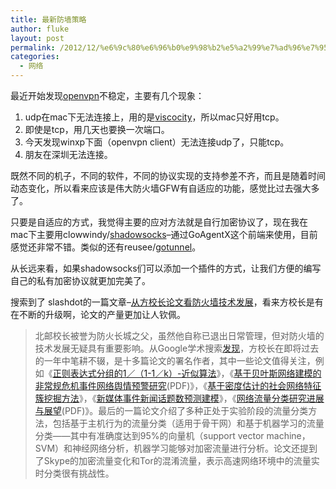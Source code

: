 ```yaml
---
title: 最新防墙策略
author: fluke
layout: post
permalink: /2012/12/%e6%9c%80%e6%96%b0%e9%98%b2%e5%a2%99%e7%ad%96%e7%95%a5/
categories:
  - 网络
---
```


最近开始发现[openvpn][1]不稳定，主要有几个现象：

1.  udp在mac下无法连接上，用的是[viscocity][2]，所以mac只好用tcp。
2.  即使是tcp，用几天也要换一次端口。
3.  今天发现winxp下面（openvpn client）无法连接udp了，只能tcp。
4.  朋友在深圳无法连接。

既然不同的机子，不同的软件，不同的协议实现的支持参差不齐，而且是随着时间动态变化，所以看来应该是伟大防火墙GFW有自适应的功能，感觉比过去强大多了。

只要是自适应的方式，我觉得主要的应对方法就是自行加密协议了，现在我在mac下主要用clowwindy/[shadowsocks][3]–通过GoAgentX这个前端来使用，目前感觉还非常不错。类似的还有reusee/[gotunnel][4]。

 [1]: http://openvpn.net/
 [2]: http://www.sparklabs.com/viscosity
 [3]: https://github.com/clowwindy/shadowsocks
 [4]: https://github.com/reusee/gotunnel

从长远来看，如果shadowsocks们可以添加一个插件的方式，让我们方便的编写自己的私有加密协议就更加完美了。

搜索到了 slashdot的一篇文章–[从方校长论文看防火墙技术发展][5]，看来方校长是有在不断的升级啊，论文的产量更加让人钦佩。

 [5]: http://www.solidot.org/story?sid=32532

> 北邮校长被誉为防火长城之父，虽然他自称已退出日常管理，但对防火墙的技术发展无疑具有重要影响。从Google学术搜索[发现][6]，方校长在即将过去的一年中笔耕不辍，是十多篇论文的署名作者，其中一些论文值得关注，例如《[正则表达式分组的1／（1-1／k）-近似算法][7]》，《[基于贝叶斯网络建模的非常规危机事件网络舆情预警研究][8](PDF)》，《[基于密度估计的社会网络特征簇挖掘方法][9]》，《[新媒体事件新闻话题数预测建模][10]》，《[网络流量分类研究进展与展望][11](PDF)》。最后的一篇论文介绍了多种正处于实验阶段的流量分类方法，包括基于主机行为的流量分类（适用于骨干网）和基于机器学习的流量分类——其中有准确度达到95%的向量机（support vector machine，SVM）和神经网络分析，机器学习能够对加密流量进行分析。论文还提到了Skype的加密流量变化和Tor的混淆流量，表示高速网络环境中的流量实时分类很有挑战性。

 [6]: http://scholar.google.com/scholar?as_ylo=2012&q=方滨兴&hl=en&as_sdt=0,5
 [7]: http://www.cqvip.com/qk/96857x/201209/43116847.html
 [8]: http://159.226.100.150:8085/lis/CN/article/downloadArticleFile.do?attachType=PDF&id=12122
 [9]: http://www.cqvip.com/qk/95624x/201205/41881868.html
 [10]: http://www.cqvip.com/qk/83640x/201203/42615970.html
 [11]: http://jcjs.siat.ac.cn/ch/reader/create_pdf.aspx?file_no=201205006&flag=1&journal_id=jcjs&year_id=2012